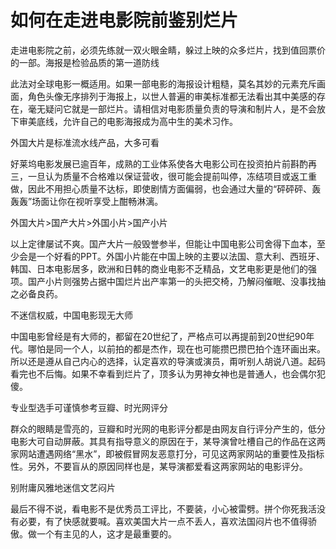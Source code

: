 # 如何在走进电影院前鉴别烂片

走进电影院之前，必须先练就一双火眼金睛，躲过上映的众多烂片，找到值回票价的一部。海报是检验品质的第一道防线 

此法对全球电影一概适用。如果一部电影的海报设计粗糙，莫名其妙的元素充斥画面，角色头像无序排列于海报上，以世人普遍的审美标准都无法看出其中美感的存在，毫无疑问它就是一部烂片。请相信对电影质量负责的导演和制片人，是不会放下审美底线，允许自己的电影海报成为高中生的美术习作。 

外国大片是标准流水线产品，大多可看 

好莱坞电影发展已逾百年，成熟的工业体系使各大电影公司在投资拍片前斟酌再三，一旦认为质量不合格难以保证营收，很可能会提前叫停，冻结项目或返工重做，因此不用担心质量不达标，即使剧情方面偏弱，也会通过大量的“砰砰砰、轰轰轰”场面让你在视听享受上酣畅淋漓。 

外国大片>国产大片>外国小片>国产小片 

以上定律屡试不爽。国产大片一般毁誉参半，但能让中国电影公司舍得下血本，至少会是一个好看的PPT。外国小片能在中国上映的主要以法国、意大利、西班牙、韩国、日本电影居多，欧洲和日韩的商业电影不乏精品，文艺电影更是他们的强项。国产小片则强势占据中国烂片出产率第一的头把交椅，乃解闷催眠、没事找抽之必备良药。 

不迷信权威，中国电影现无大师 

中国电影曾经是有大师的，都留在20世纪了，严格点可以再提前到20世纪90年代。哪怕是同一个人，以前拍的都是杰作，现在也可能攒巴攒巴拍个连环画出来。所以还是遵从自己内心的选择，认定喜欢的导演或演员，甭听别人胡说八道。起码看完也不后悔。如果不幸看到烂片了，顶多认为男神女神也是普通人，也会偶尔犯傻。 

专业型选手可谨慎参考豆瓣、时光网评分 

群众的眼睛是雪亮的，豆瓣和时光网的电影评分都是由网友自行评分产生的，低分电影大可自动屏蔽。其具有指导意义的原因在于，某导演曾吐槽自己的作品在这两家网站遭遇网络“黑水”，即被假冒网友恶意打分，可见这两家网站的重要性及指标性。另外，不要盲从的原因同样也是，某导演都爱看这两家网站的电影评分。 

别附庸风雅地迷信文艺闷片 

最后不得不说，看电影不是优秀员工评比，不要装，小心被雷劈。拼个你死我活没有必要，有了快感就要喊。喜欢美国大片一点不丢人，喜欢法国闷片也不值得骄傲。做一个有主见的人，这才是最重要的。